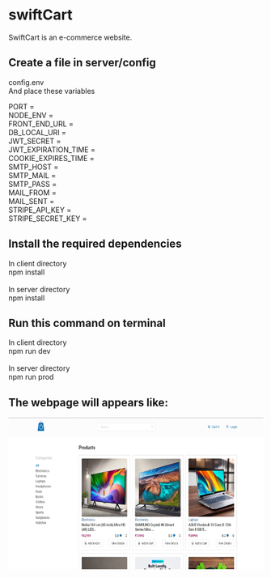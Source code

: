 # swiftCart
SwiftCart is an e-commerce website.

## Create a file in server/config
config.env <br />
And place these variables <br />

PORT = <br />
NODE_ENV = <br />
FRONT_END_URL = <br />
DB_LOCAL_URI = <br />
JWT_SECRET = <br />
JWT_EXPIRATION_TIME = <br />
COOKIE_EXPIRES_TIME = <br />
SMTP_HOST = <br />
SMTP_MAIL = <br />
SMTP_PASS = <br />
MAIL_FROM = <br />
MAIL_SENT = <br />
STRIPE_API_KEY = <br />
STRIPE_SECRET_KEY = <br />

## Install the required dependencies
In client directory <br />
npm install <br />
<br />
In server directory <br />
npm install <br />

## Run this command on terminal
In client directory <br />
npm run dev <br />
<br />
In server directory <br />
npm run prod <br />

## The webpage will appears like:
<img src="./img.jpg" alt="Landing Page" width="600" height="300"/>